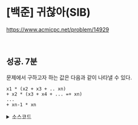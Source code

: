 # [백준] 귀찮아(SIB)

https://www.acmicpc.net/problem/14929

<br>

## 성공. 7분

문제에서 구하고자 하는 값은 다음과 같이 나타낼 수 있다.

```
x1 * (x2 + x3 + .. xn)
+ x2 * (x3 + x4 + ... =+ xn)
...
+ xn-1 * xn
```

<details><summary>소스코드</summary>

```java
import java.io.*;
import java.util.*;

public class Main {

    void solution() throws Exception {
        BufferedReader br = new BufferedReader(new InputStreamReader(System.in));

        int n = Integer.parseInt(br.readLine());
        int[] x = new int[n + 1];
        int[] sum = new int[n + 1];
        sum[0] = 0;
        StringTokenizer st = new StringTokenizer(br.readLine());
        for (int i = 1; i <= n; i++) {
            x[i] = Integer.parseInt(st.nextToken());
            sum[i] = sum[i - 1] + x[i];
        }

        long ret = 0;
        for (int i = 1; i < n; i++) {
            ret += (long) x[i] * (sum[n] - sum[i]);
        }
        System.out.println(ret);

        br.close();
    }

    public static void main(String[] args) throws Exception {
        new Main().solution();
    }
}
```

</details>